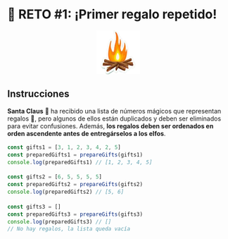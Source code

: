 # :date: RETO #1: ¡Primer regalo repetido!

<p align="center">
  <a href="https://adventjs.dev/es/challenges/2024/1">
    <img src="../../assets/2024/challenge01.webp" width="100" height="100" />
  </a>
 </p>


## Instrucciones

**Santa Claus** 🎅 ha recibido una lista de números mágicos que representan regalos 🎁, pero algunos de ellos están duplicados y deben ser eliminados para evitar confusiones. Además, **los regalos deben ser ordenados en orden ascendente antes de entregárselos a los elfos**.

```js
const gifts1 = [3, 1, 2, 3, 4, 2, 5]
const preparedGifts1 = prepareGifts(gifts1)
console.log(preparedGifts1) // [1, 2, 3, 4, 5]

const gifts2 = [6, 5, 5, 5, 5]
const preparedGifts2 = prepareGifts(gifts2)
console.log(preparedGifts2) // [5, 6]

const gifts3 = []
const preparedGifts3 = prepareGifts(gifts3)
console.log(preparedGifts3) // []
// No hay regalos, la lista queda vacía
```
